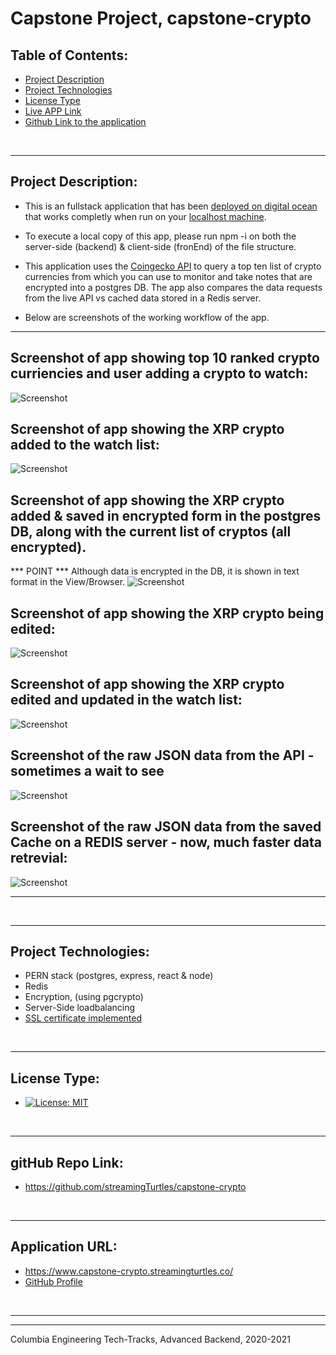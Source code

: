 # Capstone Project, capstone-crypto

    
  ## Table of Contents:
  - [Project Description](#project-description)
  - [Project Technologies](#project-technologies)
  - [License Type](#license-type)
  - [Live APP Link](https://www.capstone-crypto.streamingturtles.co/)
  - [Github Link to the application](https://github.com/streamingTurtles/capstone-crypto)



  &nbsp;
  - - -
  ## Project Description:
  - This is an fullstack application that has been [deployed on digital ocean](https://www.capstone-crypto.streamingturtles.co/) that works completly when run on your [localhost machine](http://localhost:3011/). 

  - To execute a local copy of this app, please run npm -i on both the server-side (backend) & client-side (fronEnd) of the file structure.
  
  - This application uses the [Coingecko API](https://www.coingecko.com/es/api/documentation) to query a top ten list of crypto currencies from which you can use to monitor and take notes that are encrypted into a postgres DB.  The app also compares the data requests from the live API vs cached data stored in a Redis server. 

  - Below are screenshots of the working workflow of the app.
 


  - - - 
  ## Screenshot of app showing top 10 ranked crypto curriencies and user adding a crypto to watch:
  ![Screenshot](/assests/capstone-crypto-pic-1.png)
    &nbsp;
  ## Screenshot of app showing the XRP crypto added to the watch list:
  ![Screenshot](/assests/capstone-crypto-pic-2.png)
    &nbsp;    
  ## Screenshot of app showing the XRP crypto added & saved in encrypted form in the postgres DB, along with the current list of cryptos (all encrypted).
  
  *** POINT ***  Although data is encrypted in the DB, it is shown in text format in the View/Browser.
  ![Screenshot](/assests/capstone-crypto-pic-2.5.png)
    &nbsp;     
  ## Screenshot of app showing the XRP crypto being edited:
   ![Screenshot](/assests/capstone-crypto-pic-3.png)
    &nbsp;
  ## Screenshot of app showing the XRP crypto edited and updated in the watch list:   
  ![Screenshot](/assests/capstone-crypto-pic-4.png)
    &nbsp;
  ## Screenshot of the raw JSON data from the API - sometimes a wait to see
  ![Screenshot](/assests/capstone-crypto-pic-5.png)
    &nbsp;   
  ## Screenshot of the raw JSON data from the saved Cache on a REDIS server - now, much faster data retrevial:
  ![Screenshot](/assests/capstone-crypto-pic-6.png)
    &nbsp;            
  - - -
  

  &nbsp;
  - - -
  ## Project Technologies:
  - PERN stack (postgres, express, react & node)
  - Redis
  - Encryption, (using pgcrypto)
  - Server-Side loadbalancing
  - [SSL certificate implemented](https://www.capstone-crypto.streamingturtles.co/) 
  
  
 
  &nbsp;
  - - -
  ## License Type:
  - [![License: MIT](https://img.shields.io/badge/License-MIT-yellow.svg)](https://opensource.org/licenses/MIT)

  &nbsp;
  - - -
  ## gitHub Repo Link:
  - https://github.com/streamingTurtles/capstone-crypto

  &nbsp;
  - - -
  ## Application URL:
  - https://www.capstone-crypto.streamingturtles.co/
  - [GitHub Profile](https://github.com/streamingTurtles)

  <!-- &nbsp;
  - - -
  ## Github Information:

  ![Streaming Turtles, LLC](https://avatars2.githubusercontent.com/u/1152009?v=4)
- user name: streamingTurtles
- [GitHub Profile](https://github.com/streamingTurtles)

  ## my-email-for-questions-and-information:
  - pcardillo@streamingTurtles.com   -->

  &nbsp;
- - -
- - -
Columbia Engineering Tech-Tracks, Advanced Backend, 2020-2021  
